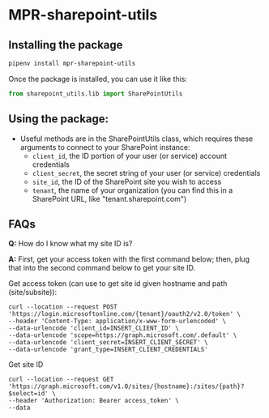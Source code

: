 # MPR-sharepoint-utils

## Installing the package

```bash
pipenv install mpr-sharepoint-utils
```

Once the package is installed, you can use it like this:

```python
from sharepoint_utils.lib import SharePointUtils
```

## Using the package:

- Useful methods are in the SharePointUtils class, which requires these arguments to connect to your SharePoint instance:
  - `client_id`, the ID portion of your user (or service) account credentials
  - `client_secret`, the secret string of your user (or service) credentials
  - `site_id`, the ID of the SharePoint site you wish to access
  - `tenant`, the name of your organization (you can find this in a SharePoint URL, like "tenant.sharepoint.com")

## FAQs

**Q:** How do
I know what my site ID is?

**A:** First, get your access token with the first command below; then, plug that into the second command below to get your site ID.

Get access token (can use to get site id given hostname and path (site/subsite)):

```
curl --location --request POST 'https://login.microsoftonline.com/{tenant}/oauth2/v2.0/token' \
--header 'Content-Type: application/x-www-form-urlencoded' \
--data-urlencode 'client_id=INSERT_CLIENT_ID' \
--data-urlencode 'scope=https://graph.microsoft.com/.default' \
--data-urlencode 'client_secret=INSERT_CLIENT_SECRET' \
--data-urlencode 'grant_type=INSERT_CLIENT_CREDENTIALS'
```

Get site ID

```
curl --location --request GET 'https://graph.microsoft.com/v1.0/sites/{hostname}:/sites/{path}?$select=id' \
--header 'Authorization: Bearer access_token' \
--data
```
